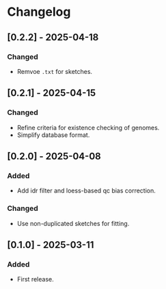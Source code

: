 # Changelog
## [0.2.2] - 2025-04-18
### Changed
- Remvoe `.txt` for sketches.

## [0.2.1] - 2025-04-15
### Changed
- Refine criteria for existence checking of genomes.
- Simplify database format.

## [0.2.0] - 2025-04-08
### Added
- Add idr filter and loess-based qc bias correction.
### Changed
- Use non-duplicated sketches for fitting.

## [0.1.0] - 2025-03-11
### Added
- First release.
